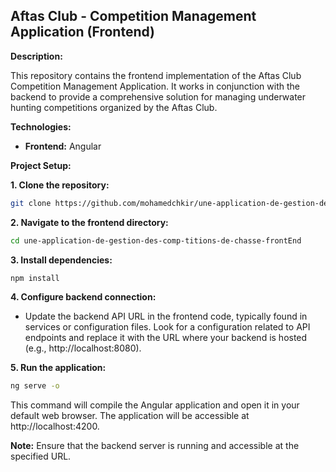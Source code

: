 ## Aftas Club - Competition Management Application (Frontend)

**Description:**

This repository contains the frontend implementation of the Aftas Club Competition Management Application. It works in conjunction with the backend to provide a comprehensive solution for managing underwater hunting competitions organized by the Aftas Club.

**Technologies:**

* **Frontend:** Angular

**Project Setup:**

**1. Clone the repository:**

```bash
git clone https://github.com/mohamedchkir/une-application-de-gestion-des-comp-titions-de-chasse-frontEnd.git
```

**2. Navigate to the frontend directory:**

```bash
cd une-application-de-gestion-des-comp-titions-de-chasse-frontEnd
```

**3. Install dependencies:**

```bash
npm install
```

**4. Configure backend connection:**

- Update the backend API URL in the frontend code, typically found in services or configuration files. Look for a configuration related to API endpoints and replace it with the URL where your backend is hosted (e.g., http://localhost:8080).

**5. Run the application:**

```bash
ng serve -o
```

This command will compile the Angular application and open it in your default web browser. The application will be accessible at http://localhost:4200.

**Note:** Ensure that the backend server is running and accessible at the specified URL.
